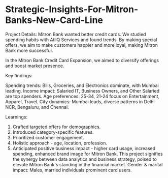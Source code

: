 # Strategic-Insights-For-Mitron-Banks-New-Card-Line

Project Details: Mitron Bank wanted better credit cards. We studied spending habits with AtliQ Services and found trends. By making special offers, we aim to make customers happier and more loyal, making Mitron Bank more successful.

In the Mitron Bank Credit Card Expansion, we aimed to diversify offerings and boost market presence.

Key findings:

Spending trends: Bills, Groceries, and Electronics dominate, with Mumbai leading.
Income impact: Salaried IT, Business Owners, and Other Salaried are top spenders.
Age preferences: 25-34, 21-24 focus on Entertainment, Apparel, Travel.
City dynamics: Mumbai leads, diverse patterns in Delhi NCR, Bengaluru, and Chennai.


Learnings:

1) Crafted targeted offers for demographics.
2) Introduced category-specific features.
3) Prioritized customer engagement.
4) Holistic approach - age, location, profession.
5) Anticipated positive business impact - higher card usage, increased spending, enhanced brand image for Mitron Bank. This project signifies the synergy between data analytics and business strategy, poised to elevate Mitron Bank's standing in the financial market.
Gender & marital impact: Males, married individuals prominent card users.
